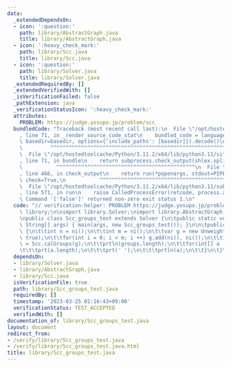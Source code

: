 ```yaml
---
data:
  _extendedDependsOn:
  - icon: ':question:'
    path: library/AbstractGraph.java
    title: library/AbstractGraph.java
  - icon: ':heavy_check_mark:'
    path: library/Scc.java
    title: library/Scc.java
  - icon: ':question:'
    path: library/Solver.java
    title: library/Solver.java
  _extendedRequiredBy: []
  _extendedVerifiedWith: []
  _isVerificationFailed: false
  _pathExtension: java
  _verificationStatusIcon: ':heavy_check_mark:'
  attributes:
    PROBLEM: https://judge.yosupo.jp/problem/scc
  bundledCode: "Traceback (most recent call last):\n  File \"/opt/hostedtoolcache/Python/3.11.2/x64/lib/python3.11/site-packages/onlinejudge_verify/documentation/build.py\"\
    , line 71, in _render_source_code_stat\n    bundled_code = language.bundle(stat.path,\
    \ basedir=basedir, options={'include_paths': [basedir]}).decode()\n          \
    \         ^^^^^^^^^^^^^^^^^^^^^^^^^^^^^^^^^^^^^^^^^^^^^^^^^^^^^^^^^^^^^^^^^^^^^^^^^^^^^^^^^\n\
    \  File \"/opt/hostedtoolcache/Python/3.11.2/x64/lib/python3.11/site-packages/onlinejudge_verify/languages/user_defined.py\"\
    , line 71, in bundle\n    return subprocess.check_output(shlex.split(command))\n\
    \           ^^^^^^^^^^^^^^^^^^^^^^^^^^^^^^^^^^^^^^^^^^^^^\n  File \"/opt/hostedtoolcache/Python/3.11.2/x64/lib/python3.11/subprocess.py\"\
    , line 466, in check_output\n    return run(*popenargs, stdout=PIPE, timeout=timeout,\
    \ check=True,\n           ^^^^^^^^^^^^^^^^^^^^^^^^^^^^^^^^^^^^^^^^^^^^^^^^^^^^^^^^^\n\
    \  File \"/opt/hostedtoolcache/Python/3.11.2/x64/lib/python3.11/subprocess.py\"\
    , line 571, in run\n    raise CalledProcessError(retcode, process.args,\nsubprocess.CalledProcessError:\
    \ Command '['false']' returned non-zero exit status 1.\n"
  code: "// verification-helper: PROBLEM https://judge.yosupo.jp/problem/scc\n\npackage\
    \ library;\n\nimport library.Solver;\nimport library.AbstractGraph;\nimport library.Scc;\n\
    \npublic class Scc_groups_test extends Solver {\n\tpublic static void main(final\
    \ String[] args) { main(args, new Scc_groups_test()); }\n\n\tpublic void solve()\
    \ {\n\t\tint n = ni();\n\t\tint m = ni();\n\t\tvar g = new UnweightedListGraph(n,\
    \ true);\n\t\tfor(int i = 0; i < m; i ++) g.add(ni(), ni());\n\t\tint groups[][]\
    \ = Scc.calGroups(g);\n\t\tprtln(groups.length);\n\t\tfor(int[] a : groups) {\n\
    \t\t\tprt(a.length);\n\t\t\tprt(' ');\n\t\t\tprtln(a);\n\t\t}\n\t}\n}"
  dependsOn:
  - library/Solver.java
  - library/AbstractGraph.java
  - library/Scc.java
  isVerificationFile: true
  path: library/Scc_groups_test.java
  requiredBy: []
  timestamp: '2023-03-25 01:16:43+09:00'
  verificationStatus: TEST_ACCEPTED
  verifiedWith: []
documentation_of: library/Scc_groups_test.java
layout: document
redirect_from:
- /verify/library/Scc_groups_test.java
- /verify/library/Scc_groups_test.java.html
title: library/Scc_groups_test.java
---
```

